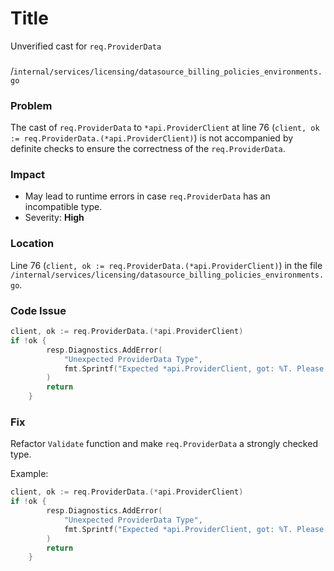 # Title

Unverified cast for `req.ProviderData`

### 

/`internal/services/licensing/datasource_billing_policies_environments.go`

### Problem

The cast of `req.ProviderData` to `*api.ProviderClient` at line 76 (`client, ok := req.ProviderData.(*api.ProviderClient)`) is not accompanied by definite checks to ensure the correctness of the `req.ProviderData`.

### Impact

- May lead to runtime errors in case `req.ProviderData` has an incompatible type.
- Severity: **High**

### Location

Line 76 (`client, ok := req.ProviderData.(*api.ProviderClient)`) in the file `/internal/services/licensing/datasource_billing_policies_environments.go`.

### Code Issue

```go
client, ok := req.ProviderData.(*api.ProviderClient)
if !ok {
        resp.Diagnostics.AddError(
            "Unexpected ProviderData Type",
            fmt.Sprintf("Expected *api.ProviderClient, got: %T. Please report this issue to the provider developers.", req.ProviderData),
        )
        return
    }
```

### Fix

Refactor `Validate` function and make `req.ProviderData` a strongly checked type.

Example:

```go
client, ok := req.ProviderData.(*api.ProviderClient)
if !ok {
        resp.Diagnostics.AddError(
            "Unexpected ProviderData Type",
            fmt.Sprintf("Expected *api.ProviderClient, got: %T. Please report this issue to the provider developers.", req.ProviderData),
        )
        return
    }
```